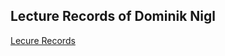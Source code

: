 ## Lecture Records of Dominik Nigl
[Lecure Records](https://github.com/pasci199601815/IoTMadlmayrNigl/tree/master/Nigl/LectureRecords)
